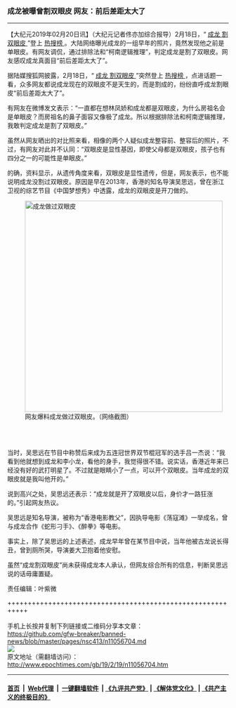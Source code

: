 ### 成龙被曝曾割双眼皮 网友：前后差距太大了
------------------------

<p>
 【大纪元2019年02月20日讯】（大纪元记者佟亦加综合报导）2月18日，“
 <a href="http://www.epochtimes.com/gb/tag/%E6%88%90%E9%BE%99.html">
  成龙
 </a>
 <a href="http://www.epochtimes.com/gb/tag/%E5%89%B2%E5%8F%8C%E7%9C%BC%E7%9A%AE.html">
  割双眼皮
 </a>
 ”登上
 <a href="http://www.epochtimes.com/gb/tag/%E7%83%AD%E6%90%9C%E6%A6%9C.html">
  热搜榜
 </a>
 。大陆网络曝光成龙的一组早年的照片，竟然发现他之前是单眼皮。有网友调侃，通过排除法和“柯南逻辑推理”，判定成龙是割了双眼皮。网友感叹成龙真面目“前后差距太大了”。
</p>
<p>
 据陆媒搜狐网披露，2月18日，“
 <a href="http://www.epochtimes.com/gb/tag/%E6%88%90%E9%BE%99.html">
  成龙
 </a>
 <a href="http://www.epochtimes.com/gb/tag/%E5%89%B2%E5%8F%8C%E7%9C%BC%E7%9A%AE.html">
  割双眼皮
 </a>
 ”突然登上
 <a href="http://www.epochtimes.com/gb/tag/%E7%83%AD%E6%90%9C%E6%A6%9C.html">
  热搜榜
 </a>
 ，点进话题一看，众多网友都说成龙现在的双眼皮不是天生的，而是割成的，纷纷直呼成龙割眼皮“前后差距太大了”。
</p>
<p>
 有网友在微博发文表示：“一直都在想林凤娇和成龙都是双眼皮，为什么房祖名会是单眼皮？而房祖名的鼻子面容又像极了成龙。所以根据排除法和柯南逻辑推理，我敢判定成龙是割了双眼皮。”
</p>
<p>
 虽然从网友晒出的对比照来看，相像的两个人疑似成龙整容前、整容后的照片，不过，有网友对此并不认同：“双眼皮是显性基因，即使父母都是双眼皮，孩子也有四分之一的可能性是单眼皮。”
</p>
<p>
 的确，资料显示，从遗传角度来看，双眼皮是显性遗传，但是，网友表示，也不能说明成龙没割过双眼皮。原因是早在2013年，香港的知名导演吴思远，曾在浙江卫视的综艺节目《中国梦想秀》中透露，成龙的双眼皮是开刀做的。
</p>
<figure class="wp-caption aligncenter" id="attachment_11056781" style="width: 450px">
 <img alt="成龙做过双眼皮" class="size-medium wp-image-11056781" height="481" src="http://i.epochtimes.com/assets/uploads/2019/02/chenglong-02-450x481.jpg" width="450"/>
 <br/><figcaption class="wp-caption-text">
  网友爆料成龙做过双眼皮。（网络截图）
 </figcaption><br/>
</figure><br/>
<p>
 当时，吴思远在节目中称赞后来成为五连冠世界双节棍冠军的选手吕一杰说：“我看到他就想到成龙和李小龙，看他的身手，我觉得很不错。说实话，香港近年来已经没有好的武打明星了。不过就是眼睛小了一点，可以开个双眼皮。当年成龙的双眼皮就是我叫他开的。”
</p>
<p>
 说到高兴之处，吴思远还表示：“成龙就是开了双眼皮以后，身价才一路狂涨的。”引起网友热议。
</p>
<p>
 吴思远是知名导演，被称为“香港电影教父”，因执导电影《荡寇滩》一举成名，曾与成龙合作《蛇形刁手》、《醉拳》等电影。
</p>
<p>
 事实上，除了吴思远的上述表述，成龙早年曾在某节目中说，当年他被古龙说长得丑，曾到厕所哭，导演姜大卫抱着他安慰。
</p>
<p>
 虽然“成龙割双眼皮”尚未获得成龙本人承认，但网友综合所有的信息，判断吴思远说的话毋庸置疑。
</p>
<p>
 责任编辑：叶紫微
</p>

+++++++++++++++++++++++++++++++++++++++++++++++++++++++++++<br/><br/>
手机上长按并复制下列链接或二维码分享本文章：<br/>
https://github.com/gfw-breaker/banned-news/blob/master/pages/nsc413/n11056704.md <br/>
<a href='https://github.com/gfw-breaker/banned-news/blob/master/pages/nsc413/n11056704.md'><img src='https://github.com/gfw-breaker/banned-news/blob/master/pages/nsc413/n11056704.md.png'/></a> <br/>
原文地址（需翻墙访问）：http://www.epochtimes.com/gb/19/2/19/n11056704.htm


------------------------
#### [首页](https://github.com/gfw-breaker/banned-news/blob/master/README.md) &nbsp;|&nbsp; [Web代理](https://github.com/labour-camp/helloworld) &nbsp;|&nbsp; [一键翻墙软件](https://github.com/gfw-breaker/nogfw/blob/master/README.md) &nbsp;| [《九评共产党》](https://github.com/gfw-breaker/9ping.md/blob/master/README.md#九评之一评共产党是什么) | [《解体党文化》](https://github.com/gfw-breaker/jtdwh.md/blob/master/README.md) | [《共产主义的终极目的》](https://github.com/gfw-breaker/gczydzjmd.md/blob/master/README.md)

